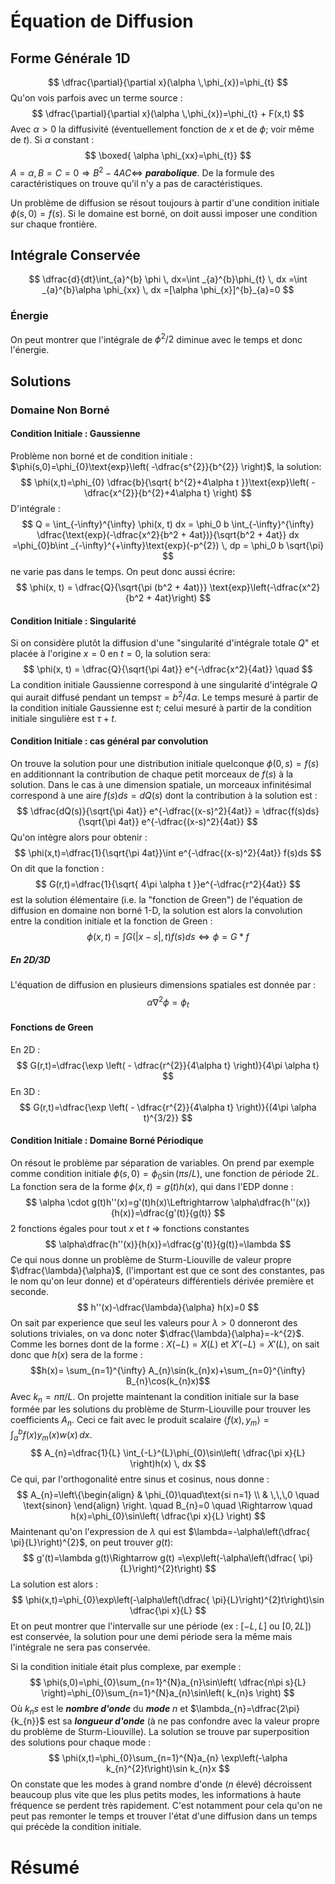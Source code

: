 # Équation de Diffusion
## Forme Générale 1D
$$
\dfrac{\partial}{\partial x}(\alpha \,\phi_{x})=\phi_{t}
$$
Qu'on vois parfois avec un terme source :
$$
\dfrac{\partial}{\partial x}(\alpha \,\phi_{x})=\phi_{t} + F(x,t)
$$
Avec $\alpha>0$ la diffusivité (éventuellement fonction de $x$ et de $\phi$; voir même de $t$). Si $\alpha$ constant :
$$
\boxed{ \alpha \phi_{xx}=\phi_{t}}
$$
$A=\alpha, B=C=0\Rightarrow B^{2}-4AC\Leftrightarrow$ ***parabolique***. De la formule des caractéristiques on trouve qu'il n'y a pas de caractéristiques.

Un problème de diffusion se résout toujours à partir d'une condition initiale $\phi(s,0)=f(s)$. Si le domaine est borné, on doit aussi imposer une condition sur chaque frontière.

## Intégrale Conservée

$$
\dfrac{d}{dt}\int_{a}^{b} \phi \, dx=\int _{a}^{b}\phi_{t} \, dx  =\int _{a}^{b}\alpha \phi_{xx} \, dx =[\alpha \phi_{x}]^{b}_{a}=0
$$

### Énergie

On peut montrer que l'intégrale de $\phi ^2/2$ diminue avec le temps et donc l'énergie.

## Solutions

### Domaine Non Borné

#### Condition Initiale : Gaussienne

Problème non borné et de condition initiale : $\phi(s,0)=\phi_{0}\text{exp}\left( -\dfrac{s^{2}}{b^{2}} \right)$, la solution:
$$
\phi(x,t)=\phi_{0} \dfrac{b}{\sqrt{ b^{2}+4\alpha t }}\text{exp}\left( - \dfrac{x^{2}}{b^{2}+4\alpha t} \right)
$$
D'intégrale :
$$ 
Q 
= \int_{-\infty}^{\infty} \phi(x, t) dx 
= \phi_0 b \int_{-\infty}^{\infty} \dfrac{\text{exp}(-\dfrac{x^2}{b^2 + 4at})}{\sqrt{b^2 + 4at}} dx 
=\phi_{0}b\int _{-\infty}^{+\infty}\text{exp}(-p^{2}) \, dp 
= \phi_0 b \sqrt{\pi}
$$
ne varie pas dans le temps. On peut donc aussi écrire:
$$
\phi(x, t) = \dfrac{Q}{\sqrt{\pi (b^2 + 4at)}} \text{exp}\left(-\dfrac{x^2}{b^2 + 4at}\right)
$$
#### Condition Initiale : Singularité

Si on considère plutôt la diffusion d'une "singularité d'intégrale totale $Q$" et placée à l'origine $x = 0$ en $t = 0$, la solution sera:
$$
\phi(x, t) = \dfrac{Q}{\sqrt{\pi 4at}} e^{-\dfrac{x^2}{4at}} \quad
$$
La condition initiale Gaussienne correspond à une singularité d'intégrale $Q$ qui aurait diffusé pendant un temps$\tau=b^{2}/4\alpha$. Le temps mesuré à partir de la condition initiale Gaussienne est $t$; celui mesuré à partir de la condition initiale singulière est $\tau+t$.

#### Condition Initiale : cas général par convolution

On trouve la solution pour une distribution initiale quelconque $\phi(0,s)=f(s)$ en additionnant la contribution de chaque petit morceaux de $f(s)$ à la solution. Dans le cas à une dimension spatiale, un morceaux infinitésimal correspond à une aire $f(s)ds=dQ(s)$ dont la contribution à la solution est :
$$
\dfrac{dQ(s)}{\sqrt{\pi 4at}} e^{-\dfrac{(x-s)^2}{4at}} = \dfrac{f(s)ds}{\sqrt{\pi 4at}} e^{-\dfrac{(x-s)^2}{4at}}
$$
Qu'on intègre alors pour obtenir : 
$$
\phi(x,t)=\dfrac{1}{\sqrt{\pi 4at}}\int   e^{-\dfrac{(x-s)^2}{4at}} f(s)ds 
$$
On dit que la fonction :
$$
G(r,t)=\dfrac{1}{\sqrt{ 4\pi \alpha t }}e^{-\dfrac{r^2}{4at}}
$$
est la solution élémentaire (i.e. la "fonction de Green") de l'équation de diffusion en domaine non borné 1-D, la solution est alors la convolution entre la condition initiale et la fonction de Green :
$$
\phi(x,t)=\int G(|x-s|,t)f(s)ds\Leftrightarrow \phi=G*f 
$$

##### En 2D/3D

L'équation de diffusion en plusieurs dimensions spatiales est donnée par :
$$
\alpha \nabla^{2}\phi=\phi_{t}
$$
#### Fonctions de Green
En 2D :
$$
G(r,t)=\dfrac{\exp \left( - \dfrac{r^{2}}{4\alpha t} \right)}{4\pi \alpha t}
$$
En 3D :
$$
G(r,t)=\dfrac{\exp \left( - \dfrac{r^{2}}{4\alpha t} \right)}{(4\pi \alpha t)^{3/2}}
$$

#### Condition Initiale : Domaine Borné Périodique

On résout le problème par séparation de variables. 
On prend par exemple comme condition initiale $\phi(s,0)=\phi_{0}\sin(\pi s/L)$, une fonction de période $2L$. La fonction sera de la forme $\phi(x,t)=g(t)h(x)$, qui dans l'EDP donne :
$$
\alpha \cdot g(t)h''(x)=g'(t)h(x)\Leftrightarrow \alpha\dfrac{h''(x)}{h(x)}=\dfrac{g'(t)}{g(t)}
$$
$2$ fonctions égales pour tout $x$ et $t$ $\Rightarrow$ fonctions constantes
$$
\alpha\dfrac{h''(x)}{h(x)}=\dfrac{g'(t)}{g(t)}=\lambda
$$
Ce qui nous donne un problème de Sturm-Liouville de valeur propre $\dfrac{\lambda}{\alpha}$, (l'important est que ce sont des constantes, pas le nom qu'on leur donne) et d'opérateurs différentiels dérivée première et seconde.
$$
h''(x)-\dfrac{\lambda}{\alpha} h(x)=0
$$
On sait par experience que seul les valeurs pour $\lambda>0$ donneront des solutions triviales, on va donc noter $\dfrac{\lambda}{\alpha}=-k^{2}$. Comme les bornes dont de la forme : $X(-L)=X(L)$ et $X'(-L)=X'(L)$, on sait donc que $h(x)$ sera de la forme :
$$h(x)= \sum_{n=1}^{\infty} A_{n}\sin(k_{n}x)+\sum_{n=0}^{\infty} B_{n}\cos(k_{n}x)$$
Avec $k_{n}=n\pi/L$. On projette maintenant la condition initiale sur la base formée par les solutions du problème de Sturm-Liouville pour trouver les coefficients $A_{n}$. Ceci ce fait avec le produit scalaire $\langle f(x),y_{m} \rangle=\int _{a}^{b}f(x)y_{m}(x)w(x) \, dx$.
$$
A_{n}=\dfrac{1}{L} \int_{-L}^{L}\phi_{0}\sin\left( \dfrac{\pi x}{L} \right)h(x)  \, dx 
$$
Ce qui, par l'orthogonalité entre sinus et cosinus, nous donne :
$$
A_{n}=\left\{\begin{align}
& \phi_{0}\quad\text{si n=1} \\
& \,\,\,0 \quad \text{sinon}
\end{align}
\right. 
\quad B_{n}=0 \quad \Rightarrow \quad h(x)=\phi_{0}\sin\left( \dfrac{\pi x}{L} \right) 
$$
Maintenant qu'on l'expression de $\lambda$ qui est $\lambda=-\alpha\left(\dfrac{ \pi}{L}\right)^{2}$, on peut trouver $g(t) :$
$$
g'(t)=\lambda g(t)\Rightarrow g(t) =\exp\left(-\alpha\left(\dfrac{ \pi}{L}\right)^{2}t\right)
$$
La solution est alors :
$$
\phi(x,t)=\phi_{0}\exp\left(-\alpha\left(\dfrac{ \pi}{L}\right)^{2}t\right)\sin \dfrac{\pi x}{L}
$$
Et on peut montrer que l'intervalle sur une période (ex : $[-L,L]$ ou $[0,2L]$) est conservée, la solution pour une demi période sera la même mais l'intégrale ne sera pas conservée.

Si la condition initiale était plus complexe, par exemple :
$$
\phi(s,0)=\phi_{0}\sum_{n=1}^{N}a_{n}\sin\left( \dfrac{n\pi s}{L} \right)=\phi_{0}\sum_{n=1}^{N}a_{n}\sin\left( k_{n}s \right)
$$
Où $k_{n}s$ est le ***nombre d'onde*** du ***mode*** $n$ et $\lambda_{n}=\dfrac{2\pi}{k_{n}}$ est sa ***longueur d'onde*** (à ne pas confondre avec la valeur propre du problème de Sturm-Liouville). La solution se trouve par superposition des solutions pour chaque mode :
$$
\phi(x,t)=\phi_{0}\sum_{n=1}^{N}a_{n} \exp\left(-\alpha k_{n}^{2}t\right)\sin k_{n}x
$$
On constate que les modes à grand nombre d'onde ($n$ élevé) décroissent beaucoup plus vite que les plus petits modes, les informations à haute fréquence se perdent très rapidement. C'est notamment pour cela qu'on ne peut pas remonter le temps et trouver l'état d'une diffusion dans un temps qui précède la condition initiale.



# Résumé

